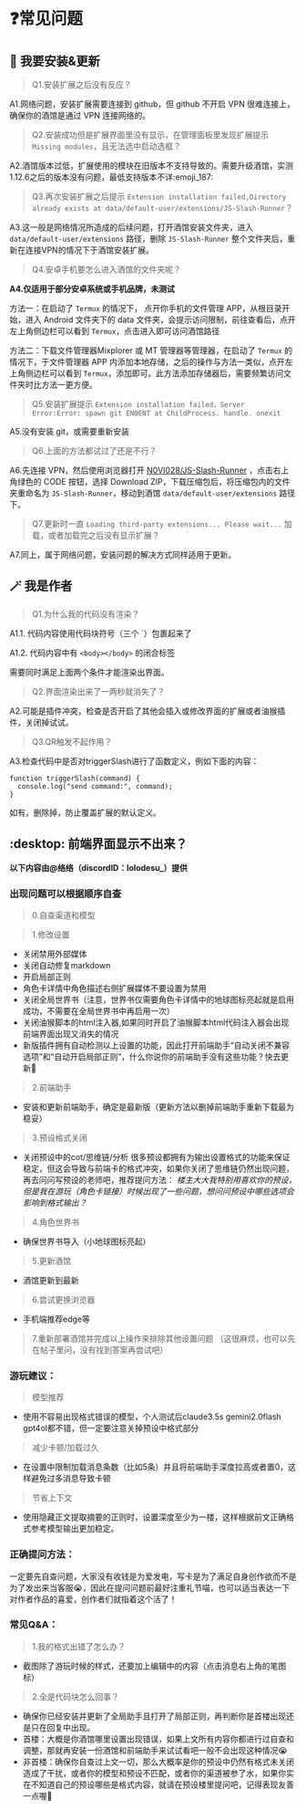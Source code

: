 # :question:常见问题
## :calling: 我要安装&更新
> Q1.安装扩展之后没有反应？

A1.网络问题，安装扩展需要连接到 github，但 github 不开启 VPN 很难连接上，确保你的酒馆是通过 VPN 连接网络的。

> Q2.安装成功但是扩展界面里没有显示，在管理面板里发现扩展提示`Missing modules`，且无法选中启动选框？

A2.酒馆版本过低，扩展使用的模块在旧版本不支持导致的。需要升级酒馆，实测1.12.6之后的版本没有问题，最低支持版本不详:emoji_187: 

> Q3.再次安装扩展之后提示 `Extension installation failed,Directory already exists at data/default-user/extensions/JS-Slash-Runner`？

A3.这一般是网络情况所造成的后续问题，打开酒馆安装文件夹，进入 `data/default-user/extensions` 路径，删除 `JS-Slash-Runner` 整个文件夹后，重新在连接VPN的情况下于酒馆安装扩展。

> Q4.安卓手机要怎么进入酒馆的文件夹呢？

**A4.仅适用于部分安卓系统或手机品牌，未测试**

方法一：在启动了 `Termux` 的情况下， 点开你手机的文件管理 APP，从根目录开始，进入 Android 文件夹下的 data 文件夹，会提示访问限制，前往查看后，点开左上角侧边栏可以看到 `Termux`，点击进入即可访问酒馆路径

方法二：下载文件管理器Mixplorer 或 MT 管理器等管理器，在启动了 `Termux` 的情况下，于文件管理器 APP 内添加本地存储，之后的操作与方法一类似，点开左上角侧边栏可以看到 `Termux`，添加即可。此方法添加存储器后，需要频繁访问文件夹时比方法一更方便。

> Q5.安装扩展提示 `Extension installation failed，Server Error:Error: spawn git ENOENT at ChildProcess. handle. onexit`

A5.没有安装 git，或需要重新安装

> Q6.上面的方法都试过了还是不行？

A6.先连接 VPN，然后使用浏览器打开 [N0VI028/JS-Slash-Runner](https://github.com/N0VI028/JS-Slash-Runner) ，点击右上角绿色的 CODE 按钮，选择 Download ZIP，下载压缩包后，将压缩包内的文件夹重命名为 `JS-Slash-Runner`，移动到酒馆 `data/default-user/extensions` 路径下。

> Q7.更新时一直 `Loading third-party extensions... Please wait...` 加载，或者加载完之后没有显示扩展？

A7.同上，属于网络问题，安装问题的解决方式同样适用于更新。

## :magic_wand: 我是作者
> Q1.为什么我的代码没有渲染？


A1.1. 代码内容使用代码块符号（三个 `）包裹起来了

A1.2. 代码内容中有 `<body></body>` 的闭合标签

需要同时满足上面两个条件才能渲染出界面。

> Q2.界面渲染出来了一两秒就消失了？

A2.可能是插件冲突，检查是否开启了其他会插入或修改界面的扩展或者油猴插件，关闭掉试试。

> Q3.QR触发不起作用？

A3.检查代码中是否对triggerSlash进行了函数定义，例如下面的内容：
```
function triggerSlash(command) {
  console.log("send command:", command);
}
```
如有，删除掉，防止覆盖扩展的默认定义。

## :desktop: 前端界面显示不出来？
**以下内容由@络络（discordID：lolodesu_）提供**
### 出现问题可以根据顺序自查
> 0.自查渠道和模型

> 1.修改设置
- 关闭禁用外部媒体
- 关闭自动修复markdown
- 开启局部正则
- 角色卡详情中角色描述右侧扩展媒体不要设置为禁用
- 关闭全局世界书（注意，世界书仅需要角色卡详情中的地球图标亮起就是启用成功，不需要在全局世界书中再启用一次）
- 关闭油猴脚本的html注入器,如果同时开启了油猴脚本html代码注入器会出现前端界面出现又消失的情况
- 新版插件拥有自动检测以上设置的功能，因此打开前端助手“自动关闭不兼容选项”和“自动开启局部正则”，什么你说你的前端助手没有这些功能？快去更新🥺

> 2.前端助手
- 安装和更新前端助手，确定是最新版（更新方法以删掉前端助手重新下载最为稳妥）

> 3.预设格式关闭
- 关闭预设中的cot/思维链/分析
很多预设都拥有为输出设置格式的功能来保证稳定，但这会导致与前端卡的格式冲突，如果你关闭了思维链仍然出现问题，再去问问写预设的老师吧，推荐提问方法：
*楼主大大我特别用喜欢你的预设，但是我在游玩（角色卡链接）时候出现了一些问题，想问问预设中哪些选项会影响到格式输出？*

> 4.角色世界书
- 确保世界书导入（小地球图标亮起）

> 5.更新酒馆
- 酒馆更新到最新
  
> 6.尝试更换浏览器
- 手机端推荐edge等

> 7.重新部署酒馆并完成以上操作来排除其他设置问题
（这很麻烦，也可以先在帖子里问，没有找到答案再尝试吧）

### 游玩建议：
> 模型推荐
- 使用不容易出现格式错误的模型，个人测试后claude3.5s gemini2.0flash gpt4ol都不错，但一定要注意关掉预设中格式部分
  
> 减少卡顿/加载过久
- 在设置中限制加载消息条数（比如5条）并且将前端助手深度拉高或者置0，这样避免过多消息导致卡顿
  
> 节省上下文
- 使用隐藏正文提取摘要的正则时，设置深度至少为一楼，这样根据前文正确格式参考模型输出更加稳定。

### 正确提问方法：
一定要先自查问题，大家没有收钱是为爱发电，写卡是为了满足自身创作欲而不是为了发出来当客服😭，因此在提问问题前最好注重礼节喵，也可以适当表达一下对作者作品的喜爱，创作者们就指着这个活了！

### 常见Q&A：
> 1.我的格式出错了怎么办？
- 截图除了游玩时候的样式，还要加上编辑中的内容（点击消息右上角的笔图标）

> 2.全是代码块怎么回事？
- 确保你已经安装并更新了全局助手且打开了局部正则，再判断你是首楼出现还是只在回复中出现。
- 首楼：大概是你酒馆哪里设置出现错误，如果上文所有内容你都进行过自查和调整，那就再安装一份酒馆和前端助手来试试看吧一般不会出现这种情况😭
- 非首楼：确保你自查过上文一切，那么大概率是你的预设中仍然有格式未关闭造成了干扰，或者你的模型和预设不匹配，或者你的渠道被参了水，如果你实在不知道自己的预设哪些是格式内容，就请在预设楼里提问吧，记得表现友善一点喔🥺

